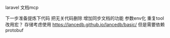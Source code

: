 laravel 文档mcp 

下一步准备提炼下代码 把无关代码删除
增加同步文档的功能
参数env化
重复tool改用宏？
存储考虑使用 https://lancedb.github.io/lancedb/basic/ 但是需要依赖 protobuf